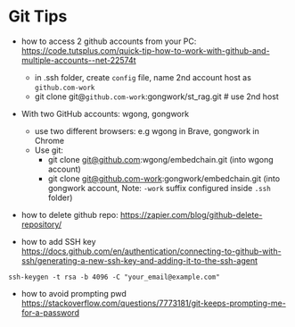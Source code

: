 # Git Tips
- how to access 2 github accounts from your PC:
https://code.tutsplus.com/quick-tip-how-to-work-with-github-and-multiple-accounts--net-22574t
  - in .ssh folder, create `config` file, name 2nd account host as `github.com-work`
  - git clone git@`github.com-work`:gongwork/st_rag.git  # use 2nd host

- With two GitHub accounts: wgong, gongwork
  - use two different browsers: e.g wgong in Brave, gongwork in Chrome
  - Use git:
    - git clone git@github.com:wgong/embedchain.git (into wgong account)
    - git clone git@github.com-work:gongwork/embedchain.git (into gongwork account, Note: `-work` suffix configured inside `.ssh` folder)

- how to delete github repo:
https://zapier.com/blog/github-delete-repository/

- how to add SSH key
https://docs.github.com/en/authentication/connecting-to-github-with-ssh/generating-a-new-ssh-key-and-adding-it-to-the-ssh-agent
```
ssh-keygen -t rsa -b 4096 -C "your_email@example.com"
```

- how to avoid prompting pwd
https://stackoverflow.com/questions/7773181/git-keeps-prompting-me-for-a-password

